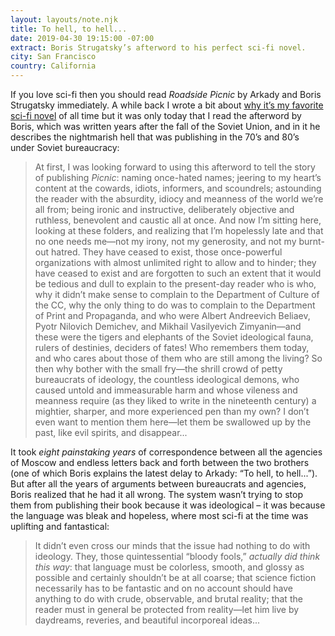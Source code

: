 ```yaml
---
layout: layouts/note.njk
title: To hell, to hell...
date: 2019-04-30 19:15:00 -07:00
extract: Boris Strugatsky’s afterword to his perfect sci-fi novel.
city: San Francisco
country: California
---
```


If you love sci-fi then you should read _Roadside Picnic_ by Arkady and Boris Strugatsky immediately. A while back I wrote a bit about [why it’s my favorite sci-fi novel](https://robinrendle.com/notes/roadside-picnic) of all time but it was only today that I read the afterword by Boris, which was written years after the fall of the Soviet Union, and in it he describes the nightmarish hell that was publishing in the 70’s and 80’s under Soviet bureaucracy:

> At first, I was looking forward to using this afterword to tell the story of publishing _Picnic_: naming once-hated names; jeering to my heart’s content at the cowards, idiots, informers, and scoundrels; astounding the reader with the absurdity, idiocy and meanness of the world we’re all from; being ironic and instructive, deliberately objective and ruthless, benevolent and caustic all at once. And now I’m sitting here, looking at these folders, and realizing that I’m hopelessly late and that no one needs me—not my irony, not my generosity, and not my burnt-out hatred. They have ceased to exist, those once-powerful organizations with almost unlimited right to allow and to hinder; they have ceased to exist and are forgotten to such an extent that it would be tedious and dull to explain to the present-day reader who is who, why it didn’t make sense to complain to the Department of Culture of the CC, why the only thing to do was to complain to the Department of Print and Propaganda, and who were Albert Andreevich Beliaev, Pyotr Nilovich Demichev, and Mikhail Vasilyevich Zimyanin—and these were the tigers and elephants of the Soviet ideological fauna, rulers of destinies, deciders of fates! Who remembers them today, and who cares about those of them who are still among the living? So then why bother with the small fry—the shrill crowd of petty bureaucrats of ideology, the countless ideological demons, who caused untold and immeasurable harm and whose vileness and meanness require (as they liked to write in the nineteenth century) a mightier, sharper, and more experienced pen than my own? I don’t even want to mention them here—let them be swallowed up by the past, like evil spirits, and disappear...

It took _eight painstaking years_ of correspondence between all the agencies of Moscow and endless letters back and forth between the two brothers (one of which Boris explains the latest delay to Arkady: “To hell, to hell...”). But after all the years of arguments between bureaucrats and agencies, Boris realized that he had it all wrong. The system wasn’t trying to stop them from publishing their book because it was ideological – it was because the language was bleak and hopeless, where most sci-fi at the time was uplifting and fantastical:

> It didn’t even cross our minds that the issue had nothing to do with ideology. They, those quintessential “bloody fools,” _actually did think this way_: that language must be colorless, smooth, and glossy as possible and certainly shouldn’t be at all coarse; that science fiction necessarily has to be fantastic and on no account should have anything to do with crude, observable, and brutal reality; that the reader must in general be protected from reality—let him live by daydreams, reveries, and beautiful incorporeal ideas...
